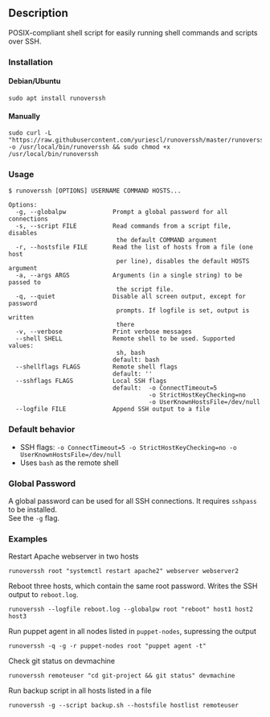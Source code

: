 ## Description

POSIX-compliant shell script for easily running shell commands and scripts over SSH.

### Installation

#### Debian/Ubuntu
```
sudo apt install runoverssh
```

#### Manually
```
sudo curl -L "https://raw.githubusercontent.com/yuriescl/runoverssh/master/runoverssh" -o /usr/local/bin/runoverssh && sudo chmod +x /usr/local/bin/runoverssh
```

### Usage
```
$ runoverssh [OPTIONS] USERNAME COMMAND HOSTS...

Options:
  -g, --globalpw             Prompt a global password for all connections
  -s, --script FILE          Read commands from a script file, disables
                              the default COMMAND argument
  -r, --hostsfile FILE       Read the list of hosts from a file (one host
                              per line), disables the default HOSTS argument
  -a, --args ARGS            Arguments (in a single string) to be passed to
                              the script file.
  -q, --quiet                Disable all screen output, except for password
                              prompts. If logfile is set, output is written
                              there
  -v, --verbose              Print verbose messages
  --shell SHELL              Remote shell to be used. Supported values:
                              sh, bash
                             default: bash
  --shellflags FLAGS         Remote shell flags
                             default: ''
  --sshflags FLAGS           Local SSH flags
                             default:  -o ConnectTimeout=5
                                       -o StrictHostKeyChecking=no
                                       -o UserKnownHostsFile=/dev/null
  --logfile FILE             Append SSH output to a file
```

### Default behavior

* SSH flags: `-o ConnectTimeout=5 -o StrictHostKeyChecking=no -o UserKnownHostsFile=/dev/null`
* Uses `bash` as the remote shell

### Global Password

A global password can be used for all SSH connections.
It requires `sshpass` to be installed.  
See the `-g` flag.

### Examples
Restart Apache webserver in two hosts
```
runoverssh root "systemctl restart apache2" webserver webserver2
```
Reboot three hosts, which contain the same root password. Writes the SSH output to `reboot.log`.
```
runoverssh --logfile reboot.log --globalpw root "reboot" host1 host2 host3
```
Run puppet agent in all nodes listed in `puppet-nodes`, supressing the output
```
runoverssh -q -g -r puppet-nodes root "puppet agent -t"
```
Check git status on devmachine
```
runoverssh remoteuser "cd git-project && git status" devmachine
```
Run backup script in all hosts listed in a file
```
runoverssh -g --script backup.sh --hostsfile hostlist remoteuser
```

